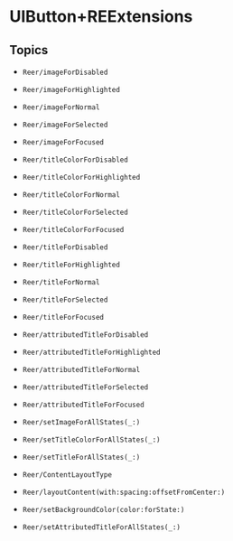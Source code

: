 # UIButton+REExtensions

## Topics

- ``Reer/imageForDisabled``

- ``Reer/imageForHighlighted``

- ``Reer/imageForNormal``

- ``Reer/imageForSelected``

- ``Reer/imageForFocused``

- ``Reer/titleColorForDisabled``

- ``Reer/titleColorForHighlighted``

- ``Reer/titleColorForNormal``

- ``Reer/titleColorForSelected``

- ``Reer/titleColorForFocused``

- ``Reer/titleForDisabled``

- ``Reer/titleForHighlighted``

- ``Reer/titleForNormal``

- ``Reer/titleForSelected``

- ``Reer/titleForFocused``

- ``Reer/attributedTitleForDisabled``

- ``Reer/attributedTitleForHighlighted``

- ``Reer/attributedTitleForNormal``

- ``Reer/attributedTitleForSelected``

- ``Reer/attributedTitleForFocused``

- ``Reer/setImageForAllStates(_:)``

- ``Reer/setTitleColorForAllStates(_:)``

- ``Reer/setTitleForAllStates(_:)``

- ``Reer/ContentLayoutType``

- ``Reer/layoutContent(with:spacing:offsetFromCenter:)``

- ``Reer/setBackgroundColor(color:forState:)``

- ``Reer/setAttributedTitleForAllStates(_:)``
